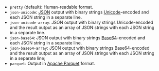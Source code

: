 * `pretty` (default): Human-readable format.
* `json-unicode`: [JSON](https://en.wikipedia.org/wiki/JSON) output with binary strings [Unicode](https://en.wikipedia.org/wiki/Unicode)-encoded and each JSON string in a separate line.
* `json-unicode-array`: JSON output with binary strings Unicode-encoded and the result output as an array of JSON strings with each JSON string in a separate line.<li>`json-base64`: JSON output with binary strings [Base64](https://en.wikipedia.org/wiki/Base64)-encoded and each JSON string in a separate line.
* `json-base64-array`: JSON output with binary strings Base64-encoded and the result output as an array of JSON strings with each JSON string in a separate line;
* `parquet`: Output in [Apache Parquet](https://parquet.apache.org/docs/) format.